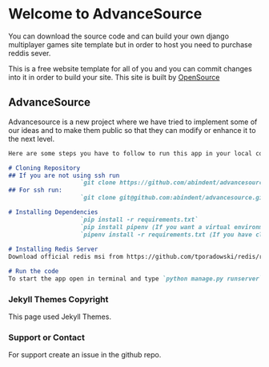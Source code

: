# Welcome to AdvanceSource

You can download the source code and can build your own django multiplayer games site template but in order to host you need to purchase reddis sever.

This is a free website template for all of you and you can commit changes into it in order to build your site. This site is built by [OpenSource](https://osourcegames.firebaseapp.com)

## AdvanceSource

Advancesource is a new project where we have tried to implement some of our ideas and to make them public so that they can modify or enhance it to the next level.

```markdown
Here are some steps you have to follow to run this app in your local computer

# Cloning Repository
## If you are not using ssh run
                    `git clone https://github.com/abindent/advancesource.git`
## For ssh run:
                    `git clone git@github.com:abindent/advancesource.git `

# Installing Dependencies
                    `pip install -r requirements.txt`
                    `pip install pipenv (If you want a virtual environment)`
                    `pipenv install -r requirements.txt (If you have cloned our repository and installed pipenv)`
                    
# Installing Redis Server 
Download official redis msi from https://github.com/tporadowski/redis/releases or download it from https://redis.io

# Run the code
To start the app open in terminal and type `python manage.py runserver`

```

### Jekyll Themes Copyright

This page used Jekyll Themes.

### Support or Contact
For support create an issue in the github repo.

